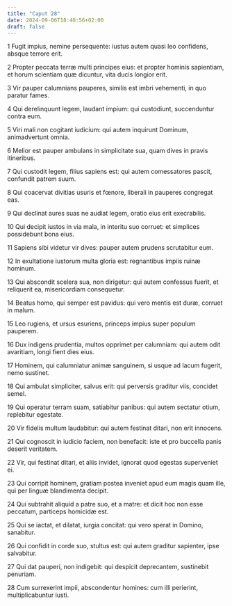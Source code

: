 ```yaml
---
title: "Caput 28"
date: 2024-09-06T18:40:56+02:00
draft: false
---
```




1 Fugit impius, nemine persequente: iustus autem quasi leo confidens, absque terrore erit.

2 Propter peccata terræ multi principes eius: et propter hominis sapientiam, et horum scientiam quæ dicuntur, vita ducis longior erit.

3 Vir pauper calumnians pauperes, similis est imbri vehementi, in quo paratur fames.

4 Qui derelinquunt legem, laudant impium: qui custodiunt, succenduntur contra eum.

5 Viri mali non cogitant iudicium: qui autem inquirunt Dominum, animadvertunt omnia.

6 Melior est pauper ambulans in simplicitate sua, quam dives in pravis itineribus.

7 Qui custodit legem, filius sapiens est: qui autem comessatores pascit, confundit patrem suum.

8 Qui coacervat divitias usuris et fœnore, liberali in pauperes congregat eas.

9 Qui declinat aures suas ne audiat legem, oratio eius erit execrabilis.

10 Qui decipit iustos in via mala, in interitu suo corruet: et simplices possidebunt bona eius.

11 Sapiens sibi videtur vir dives: pauper autem prudens scrutabitur eum.

12 In exultatione iustorum multa gloria est: regnantibus impiis ruinæ hominum.

13 Qui abscondit scelera sua, non dirigetur: qui autem confessus fuerit, et reliquerit ea, misericordiam consequetur.

14 Beatus homo, qui semper est pavidus: qui vero mentis est duræ, corruet in malum.

15 Leo rugiens, et ursus esuriens, princeps impius super populum pauperem.

16 Dux indigens prudentia, multos opprimet per calumniam: qui autem odit avaritiam, longi fient dies eius.

17 Hominem, qui calumniatur animæ sanguinem, si usque ad lacum fugerit, nemo sustinet.

18 Qui ambulat simpliciter, salvus erit: qui perversis graditur viis, concidet semel.

19 Qui operatur terram suam, satiabitur panibus: qui autem sectatur otium, replebitur egestate.

20 Vir fidelis multum laudabitur: qui autem festinat ditari, non erit innocens.

21 Qui cognoscit in iudicio faciem, non benefacit: iste et pro buccella panis deserit veritatem.

22 Vir, qui festinat ditari, et aliis invidet, ignorat quod egestas superveniet ei.

23 Qui corripit hominem, gratiam postea inveniet apud eum magis quam ille, qui per linguæ blandimenta decipit.

24 Qui subtrahit aliquid a patre suo, et a matre: et dicit hoc non esse peccatum, particeps homicidæ est.

25 Qui se iactat, et dilatat, iurgia concitat: qui vero sperat in Domino, sanabitur.

26 Qui confidit in corde suo, stultus est: qui autem graditur sapienter, ipse salvabitur.

27 Qui dat pauperi, non indigebit: qui despicit deprecantem, sustinebit penuriam.

28 Cum surrexerint impii, abscondentur homines: cum illi perierint, multiplicabuntur iusti.

